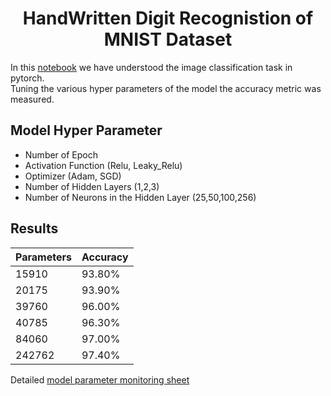 <h1 align="center"> HandWritten Digit Recognistion of MNIST Dataset </h1>


In this [notebook](https://github.com/veeravignesh1/DeepLearning/blob/master/MNIST%20Classification-MLP-Pytorch.ipynb) we have understood the image classification task in pytorch.<br>
Tuning the various hyper parameters of the model the accuracy metric was measured.

## Model Hyper Parameter
- Number of Epoch
- Activation Function (Relu, Leaky_Relu)
- Optimizer (Adam, SGD)
- Number of Hidden Layers (1,2,3)
- Number of Neurons in the Hidden Layer (25,50,100,256)

## Results

| Parameters | Accuracy |
| ---------- | -------- |
| 15910      | 93.80%   |
| 20175      | 93.90%   |
| 39760      | 96.00%   |
| 40785      | 96.30%   |
| 84060      | 97.00%   |
| 242762     | 97.40%   |

Detailed [model parameter monitoring sheet](https://github.com/veeravignesh1/DeepLearning/blob/master/model_monitor.xlsx)
